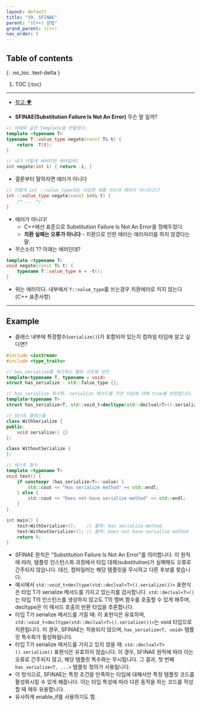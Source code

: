 ```yaml
---
layout: default
title: "39. SFINAE"
parent: "(C++) 문법"
grand_parent: (C++)
nav_order: 5
---
```


## Table of contents
{: .no_toc .text-delta }

1. TOC
{:toc}

---

* [참고 🌍](https://modoocode.com/255)

* **SFINAE(Substitution Failure Is Not An Error)** 무슨 말 일까?

```cpp
// 아래와 같은 Template을 만들었다.
template <typename T>
typename T::value_type negate(const T& t) {
    return -T(t);
}
```

```cpp
// 내가 이렇게 써버리면 에러일까?
int negate(int i) { return -i; }
```

* 결론부터 말하자면 에러가 아니다

```cpp
// 이렇게 int ::value_type라는 이상한 애를 쓰는데 에러가 아니라고??
int ::value_type negate(const int& t) {
    /* ... */
}
```

* 에러가 아니다!
    * C++에선 표준으로 Substitution Failure Is Not An Error을 정해두었다.
    * **치환 실패는 오류가 아니다** - 치환으로 인한 에러는 에러처리를 하지 않겠다는 말.
* 무슨소리 ?? 아래는 에러던데?

```cpp
template <typename T>
void negate(const T& t) {
    typename T::value_type n = -t();
}
```

* 위는 에러이다. 내부에서 `T::value_type`를 쓰는경우 치환에러로 치지 않는다 (C++ 표준사항)

---

## Example

* 클래스 내부에 특정함수(`serialize()`)가 포함되어 있는지 컴파일 타임에 알고 싶다면?

```cpp
#include <iostream>
#include <type_traits>

// has_serialize를 체크하는 헬퍼 구조체 선언
template<typename T, typename = void>
struct has_serialize : std::false_type {};

// has_serialize 특수화. serialize 메서드를 가진 타입에 대해 true를 반환합니다.
template<typename T>
struct has_serialize<T, std::void_t<decltype(std::declval<T>().serialize())>> : std::true_type {};

// 테스트 클래스들
class WithSerialize {
public:
    void serialize() {}
};

class WithoutSerialize {
};

// 테스트 함수
template <typename T>
void test() {
    if constexpr (has_serialize<T>::value) {
        std::cout << "Has serialize method" << std::endl;
    } else {
        std::cout << "Does not have serialize method" << std::endl;
    }
}

int main() {
    test<WithSerialize>();    // 출력: Has serialize method
    test<WithoutSerialize>(); // 출력: Does not have serialize method
    return 0;
}

```

* SFINAE 원칙은 "Substitution Failure Is Not An Error"를 의미합니다. 이 원칙에 따라, 템플릿 인스턴스화 과정에서 타입 대체(substitution)가 실패해도 오류로 간주되지 않습니다. 대신, 컴파일러는 해당 템플릿을 무시하고 다른 후보를 찾습니다.
* 예시에서 `std::void_t<decltype(std::declval<T>().serialize())>` 표현식은 타입 T가 serialize 메서드를 가지고 있는지를 검사합니다. `std::declval<T>()`는 타입 T의 인스턴스를 생성하지 않고도 T의 멤버 함수를 호출할 수 있게 해주며, decltype은 이 메서드 호출의 반환 타입을 추론합니다.
* 타입 T가 serialize 메서드를 가질 때: 이 표현식은 유효하며, `std::void_t<decltype(std::declval<T>().serialize())>`는 void 타입으로 치환됩니다. 이 경우, SFINAE는 적용되지 않으며, `has_serialize<T, void>` 템플릿 특수화가 활성화됩니다.
* 타입 T가 serialize 메서드를 가지고 있지 않을 때: `std::declval<T>().serialize()` 표현식은 유효하지 않습니다. 이 경우, SFINAE 원칙에 따라 이는 오류로 간주되지 않고, 해당 템플릿 특수화는 무시됩니다. 그 결과, 첫 번째 `has_serialize<T, ...>` 템플릿 정의가 사용됩니다.
* 이 방식으로, SFINAE는 특정 조건을 만족하는 타입에 대해서만 특정 템플릿 코드를 활성화시킬 수 있게 해줍니다. 이는 타입 특성에 따라 다른 동작을 하는 코드를 작성할 때 매우 유용합니다.
* 유사하게 enable_if를 사용하기도 함.